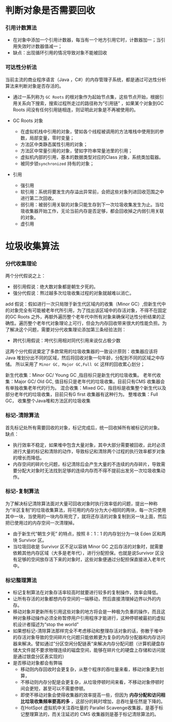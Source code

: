 # 判断对象是否需要回收
### 引用计数算法
- 在对象中添加一个引用计数器，每当有一个地方引用它时，计数器加一；当引用失效时计数器值减一；
- 缺点：出现循环引用的情况导致对象不能被回收

### 可达性分析法
当前主流的商业程序语言（Java ，C#）的内存管理子系统，都是通过可达性分析算法来判断对象是否存活的。
- 通过一系列称为 `GC Roots` 的根对象作为起始节点集，这些节点开始，根据引用关系向下搜索，搜索过程所走过的路径称为“引用链” ，如果某个对象到GC Roots 间没有任何引用链相连，则证明此对象是不再被使用的。
- GC Roots 对象
    - 在虚拟机栈中引用的对象，譬如各个线程被调用的方法堆栈中使用到的参数，局部变量，零时变量；
    - 方法区中类静态属性引用的对象；
    - 方法区中常量引用的对象，譬如字符串常量池里的引用；
    - 虚拟机内部的引用，基本的数据类型对应的Class 对象，系统类加载器。
    - 被同步锁`synchronized` 持有的对象；

- 引用
    - 强引用
    - 软引用：系统将要发生内存溢出异常前，会把这些对象列进回收范围之中进行第二次回收。
    - 弱引用：被弱引用关联的对象只能生存到下一次垃圾收集发生为止。当垃圾收集器开始工作，无论当前内存是否足够，都会回收掉之内弱引用关联的对象。
    - 虚引用

# 垃圾收集算法
### 分代收集理论
两个分代假说之上：
- 弱引用假说：绝大数对象都是朝生夕死的。
- 强分代假说：熬过越多次垃圾收集过程的对象就越难以消亡。

add 假说：假如进行一次只局限于新生代区域内的收集（Minor GC）,但新生代中的对象完全有可能被老年代所引用，为了找出该区域中的存活对象，不得不在固定的GC Roots 之外，再额外遍历整个老年代中所有对象来确保可达性分析结果的正确性。遍历整个老年代对象理论上可行，但会为内存回收带来很大的性能负担。为了解决这个问题，需要对分代收集理论添加第三条经验法则：
- 跨代引用假说：垮代引用相对同代引用来说仅占极少数

这两个分代假说奠定了多款常用的垃圾收集器的一致设计原则：收集器应该将Java 堆划分出不同的区域，然后将回收对象一句年龄，分配到不同的区域之中存储。
所以采用了 `Minor GC, Major GC,Full GC` 这样的回收累心划分；

新生代收集：Minor GC/ Young GC ,指目标只是新生代的垃圾收集。
老年代收集：Major GC/ Old GC, 值目标只是老年代的垃圾收集。目前只有CMS 收集器会有单独收集老年代的行为。
混合收集：Mixed GC，指目标是收集整个新生代以及部分老年代的垃圾收集，目前只有G first 收集器有这种行为。
整堆收集：Full GC， 收集整个Java堆和方法区的垃圾收集

### 标记-清除算法
首先标记处所有需要回收的对象，标记完成后，统一回收掉所有被标记的对象。
缺点：
- 执行效率不稳定，如果堆中包含大量对象，其中大部分需要被回收，此时必须进行大量的标记和清除的动作，导致标记和清除两个过程的执行效率都岁对象的增长而降低。
- 内存空间的碎片化问题，标记清除后会产生大量的不连续的内存碎片，导致需要分配大对象时无法找到足够的连续内存而不得不提前出发另一次垃圾收集动作。

### 标记-复制算法
为了解决标记清除算法面对大量可回收对象时执行效率低的问题，提出一种称为“半区复制”的垃圾收集算法，将可用的内存分为大小相同的两块，每一次只使用其中一块，当使用的一块内存用完了，就将还存活的对象复制到另一块上面，然后把已使用过的内存空间一次清理掉。
- 由于新生代“朝生夕死” 的特点，按照 8：1：1 的内存划分为一块 Eden 区和两块 Survivor 区。
- 当垃圾回收是 Survivor 区不足以容纳 Minor GC 之后存活的对象时，就需要依赖其他内存区域（大多是老年代），进行分配担保。也就是说Survivor 区没有足够的空间放存活下来的对象时，这些对象便通过分配担保直接进入老年代中。

### 标记整理算法
- 标记复制算法在对象存活率较高时就要进行较多的复制操作，效率会降低。
- 让所有存活的对象都想内存空间的一端移动，然后直接清理掉边界以外的内存。
- 移动对象并更新所有引用这些对象的地方将会是一种极为负重的操作，而且这种对象移动操作必须全称暂停用户引用程序才能进行，这种停顿被最初的虚拟机设计者描述为“stop the world"
- 如果想标记-清除算法那样完全不考虑移动和整理存活对象的话，弥散于堆中的存活对象导致的空间碎片化问题只能依赖更为复杂的内存分配器和内存访问器来解决。譬如通过”分区空闲分配链表“来解决内存分配问题（计算机硬盘存储大文件就不要求物理连续的磁盘空间，能够在碎片化的硬盘上存储和访问就是通过银盘分区表实现的）
- 是否移动对象都会有弊端
    - 移动则内存回收时会更复杂，从整个程序的吞吐量来看，移动对象更为划算，
    - 不移动则内存分配是会更复杂，从垃圾停顿时间来看，不移动对象停顿时间会更短，甚至可以不需要停顿。
    - 即使不移动对象会使得收集器的效率提高一些，但因为 **内存分配和访问相比垃圾收集频率要高的多** ，这部分的耗时增加，总吞吐量任然是下降的。
    - 在HotSpot 虚拟机中关注吞吐量的 Parallel Scavenge收集器，是基于标记整理算法的，而关注延迟的 CMS 收集器则是基于标记清除算法的。












